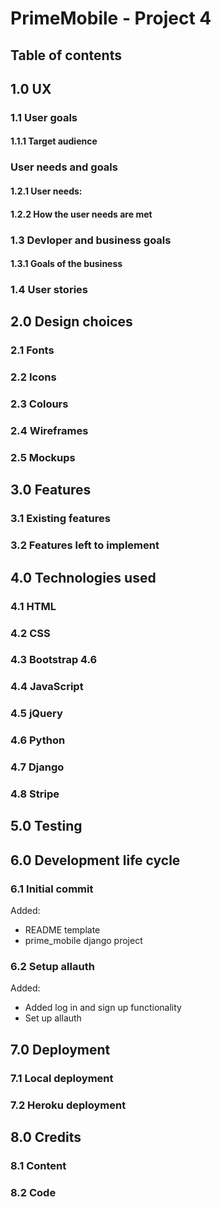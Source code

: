 # PrimeMobile - Project 4

## Table of contents

## 1.0 UX

### 1.1 User goals

#### 1.1.1 Target audience

### User needs and goals

#### 1.2.1 User needs:

#### 1.2.2 How the user needs are met

### 1.3 Devloper and business goals

#### 1.3.1 Goals of the business

### 1.4 User stories

## 2.0 Design choices

### 2.1 Fonts

### 2.2 Icons

### 2.3 Colours

### 2.4 Wireframes

### 2.5 Mockups

## 3.0 Features

### 3.1 Existing features

### 3.2 Features left to implement

## 4.0 Technologies used

### 4.1 HTML

### 4.2 CSS

### 4.3 Bootstrap 4.6

### 4.4 JavaScript

### 4.5 jQuery

### 4.6 Python

### 4.7 Django

### 4.8 Stripe

## 5.0 Testing

## 6.0 Development life cycle

### 6.1 Initial commit

Added:

- README template
- prime_mobile django project

### 6.2 Setup allauth

Added:

- Added log in and sign up functionality
- Set up allauth

## 7.0 Deployment

### 7.1 Local deployment

### 7.2 Heroku deployment

## 8.0 Credits

### 8.1 Content

### 8.2 Code
